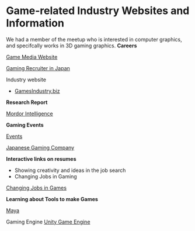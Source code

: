 # Game-related Industry Websites and Information

We had a member of the meetup who is interested in computer graphics, and specifcally works in 3D gaming graphics. 
**Careers**

[Game Media Website](http://jobs.gamasutra.com/)

[Gaming Recruiter in Japan](https://www.siliconstudio.co.jp/en/)

Industry website
* [GamesIndustry.biz](https://www.gamesindustry.biz/)

**Research Report**

[Mordor Intelligence](https://www.mordorintelligence.com/industry-reports/global-games-market)

**Gaming Events**

[Events](http://www.eventsforgamers.com/)

[Japanese Gaming Company](https://activegamingmedia.com/en/)

**Interactive links on resumes**
* Showing creativity and ideas in the job search
* Changing Jobs in Gaming

[Changing Jobs in Games](https://www.workport.co.jp/gamelp/)

**Learning about Tools to make Games**

[Maya](https://www.autodesk.com/products/maya-lt/overview)
    
Gaming Engine
[Unity Game Engine](https://unity3d.com/)

